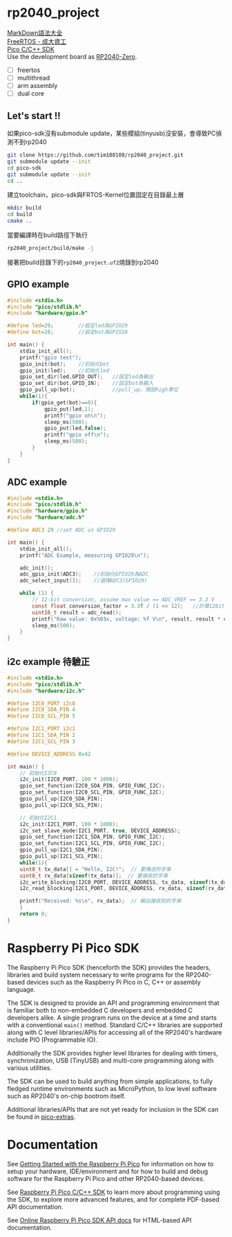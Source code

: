 # rp2040_project
[MarkDown語法大全](https://hackmd.io/@mrcoding/ryZE7k8cN)  
[FreeRTOS - 成大資工](https://wiki.csie.ncku.edu.tw/embedded/freertos)  
[Pico C/C++ SDK](https://www.waveshare.net/w/upload/5/5f/Pico_c_sdk.pdf)  
Use the development board as [RP2040-Zero](https://www.waveshare.net/wiki/RP2040-Zero).  
- [ ] freertos 
- [ ] multithread
- [ ] arm assembly
- [ ] dual core
## Let's start !!  
如果pico-sdk沒有submodule update，某些模組(tinyusb)沒安裝，會導致PC偵測不到rp2040  
```bash
git clone https://github.com/tim108108/rp2040_project.git
git submodule update --init 
cd pico-sdk
git submodule update --init
cd ..
```
建立toolchain，pico-sdk與FRTOS-Kernel位置固定在目錄最上層  
```bash
mkdir build
cd build
cmake ..
```
當要編譯時在build路徑下執行
```bash
rp2040_project/build/make -j
```
接著把build目錄下的`rp2040_project.uf2`燒錄到rp2040
## GPIO example
```c
#include <stdio.h>
#include "pico/stdlib.h"
#include "hardware/gpio.h"

#define led=29;        //設定led為GPIO29
#define bot=28;        //設定bot為GPIO28

int main() {
    stdio_init_all();
    printf("gpio test");
    gpio_init(bot);    //初始化bot
    gpio_init(led);    //初始化led
    gpio_set_dir(led,GPIO_OUT);   //設定led為輸出
    gpio_set_dir(bot,GPIO_IN);    //設定bot為輸入
    gpio_pull_up(bot);            //pull_up，預設high準位
    while(1){
        if(gpio_get(bot)==0){
            gpio_put(led,1);
            printf("gpio on\n");
            sleep_ms(500);
            gpio_put(led,false);
            printf("gpio off\n");
            sleep_ms(500);
        }
    }
}
```
## ADC example
```c
#include <stdio.h>
#include "pico/stdlib.h"
#include "hardware/gpio.h"
#include "hardware/adc.h"

#define ADC3 29 //set ADC in GPIO29 

int main() {
    stdio_init_all();
    printf("ADC Example, measuring GPIO29\n");

    adc_init();
    adc_gpio_init(ADC3);    //初始化GPIO29為ADC
    adc_select_input(3);    //選擇ADC3(GPIO29)

    while (1) {
        // 12-bit conversion, assume max value == ADC_VREF == 3.3 V
        const float conversion_factor = 3.3f / (1 << 12);   //計算12bit解析度，ADC_VERF=3.3V，3.3/(2^12)
        uint16_t result = adc_read();   
        printf("Raw value: 0x%03x, voltage: %f V\n", result, result * conversion_factor);
        sleep_ms(500);
    }
}
```
## i2c example 待驗正
```c
#include <stdio.h>
#include "pico/stdlib.h"
#include "hardware/i2c.h"

#define I2C0_PORT i2c0
#define I2C0_SDA_PIN 4
#define I2C0_SCL_PIN 5

#define I2C1_PORT i2c1
#define I2C1_SDA_PIN 2
#define I2C1_SCL_PIN 3

#define DEVICE_ADDRESS 0x42

int main() {
    // 初始化I2C0
    i2c_init(I2C0_PORT, 100 * 1000);
    gpio_set_function(I2C0_SDA_PIN, GPIO_FUNC_I2C);
    gpio_set_function(I2C0_SCL_PIN, GPIO_FUNC_I2C);
    gpio_pull_up(I2C0_SDA_PIN);
    gpio_pull_up(I2C0_SCL_PIN);

    // 初始化I2C1
    i2c_init(I2C1_PORT, 100 * 1000);
    i2c_set_slave_mode(I2C1_PORT, true, DEVICE_ADDRESS);
    gpio_set_function(I2C1_SDA_PIN, GPIO_FUNC_I2C);
    gpio_set_function(I2C1_SCL_PIN, GPIO_FUNC_I2C);
    gpio_pull_up(I2C1_SDA_PIN);
    gpio_pull_up(I2C1_SCL_PIN);
    while(1){
    uint8_t tx_data[] = "Hello, I2C!";  // 要傳送的字串
    uint8_t rx_data[sizeof(tx_data)];  // 要接收的字串
    i2c_write_blocking(I2C0_PORT, DEVICE_ADDRESS, tx_data, sizeof(tx_data), false);  // 在I2C0上傳送字串
    i2c_read_blocking(I2C1_PORT, DEVICE_ADDRESS, rx_data, sizeof(rx_data), false);  // 在I2C1上接收字串

    printf("Received: %s\n", rx_data);  // 輸出接收到的字串
    }
    return 0;
}
```

# Raspberry Pi Pico SDK
The Raspberry Pi Pico SDK (henceforth the SDK) provides the headers, libraries and build system
necessary to write programs for the RP2040-based devices such as the Raspberry Pi Pico
in C, C++ or assembly language.

The SDK is designed to provide an API and programming environment that is familiar both to non-embedded C developers and embedded C developers alike.
A single program runs on the device at a time and starts with a conventional `main()` method. Standard C/C++ libraries are supported along with
C level libraries/APIs for accessing all of the RP2040's hardware include PIO (Programmable IO).

Additionally the SDK provides higher level libraries for dealing with timers, synchronization, USB (TinyUSB) and multi-core programming
along with various utilities.

The SDK can be used to build anything from simple applications, to fully fledged runtime environments such as MicroPython, to low level software
such as RP2040's on-chip bootrom itself.

Additional libraries/APIs that are not yet ready for inclusion in the SDK can be found in [pico-extras](https://github.com/raspberrypi/pico-extras).


# Documentation

See [Getting Started with the Raspberry Pi Pico](https://rptl.io/pico-get-started) for information on how to setup your
hardware, IDE/environment and for how to build and debug software for the Raspberry Pi Pico
and other RP2040-based devices.

See [Raspberry Pi Pico C/C++ SDK](https://rptl.io/pico-c-sdk) to learn more about programming using the
SDK, to explore more advanced features, and for complete PDF-based API documentation.

See [Online Raspberry Pi Pico SDK API docs](https://rptl.io/pico-doxygen) for HTML-based API documentation.

